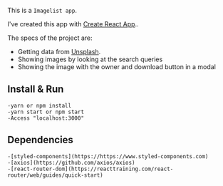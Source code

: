 
This is a `Imagelist app`.

I've created this app with [Create React App](https://github.com/facebook/create-react-app)..

The specs of the project are: 

- Getting data from [Unsplash](https://unsplash.com/documentation).
- Showing images by looking at the search queries
- Showing the image with the owner and download button in a modal

## Install & Run

```
-yarn or npm install
-yarn start or npm start
-Access "localhost:3000"
```

## Dependencies
```
-[styled-components](https://https://www.styled-components.com)
-[axios](https://github.com/axios/axios)
-[react-router-dom](https://reacttraining.com/react-router/web/guides/quick-start)
```
